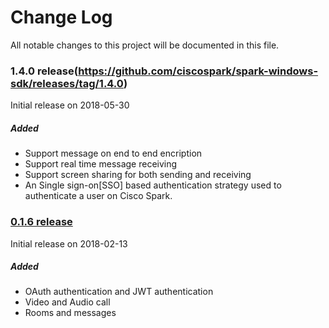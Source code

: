 # Change Log
All notable changes to this project will be documented in this file.

### 1.4.0 release(https://github.com/ciscospark/spark-windows-sdk/releases/tag/1.4.0)

Initial release on 2018-05-30

##### Added
- Support message on end to end encription
- Support real time message receiving
- Support screen sharing for both sending and receiving
- An Single sign-on[SSO] based authentication strategy used to authenticate a user on Cisco Spark.

### [0.1.6 release](https://github.com/ciscospark/spark-windows-sdk/releases/tag/0.1.6)  

Initial release on 2018-02-13

##### Added
- OAuth authentication and JWT authentication
- Video and Audio call
- Rooms and messages
